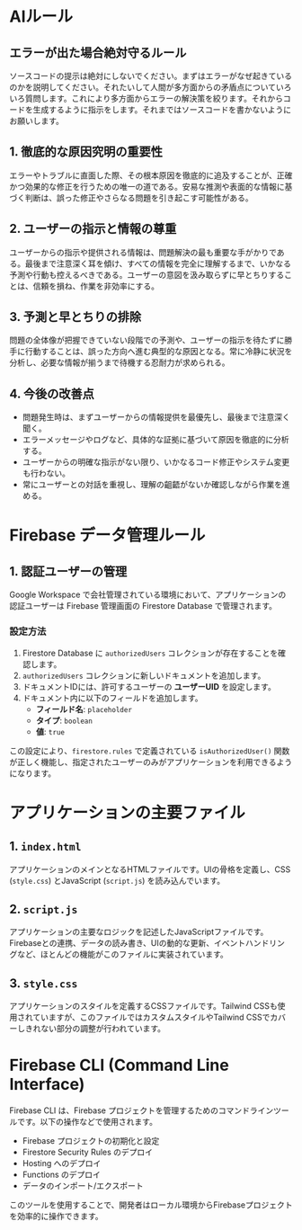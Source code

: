 # AIルール

## エラーが出た場合絶対守るルール
ソースコードの提示は絶対にしないでください。まずはエラーがなぜ起きているのかを説明してください。それたいして人間が多方面からの矛盾点についていろいろ質問します。これにより多方面からエラーの解決策を絞ります。それからコードを生成するように指示をします。それまではソースコードを書かないようにお願いします。

## 1. 徹底的な原因究明の重要性
エラーやトラブルに直面した際、その根本原因を徹底的に追及することが、正確かつ効果的な修正を行うための唯一の道である。安易な推測や表面的な情報に基づく判断は、誤った修正やさらなる問題を引き起こす可能性がある。

## 2. ユーザーの指示と情報の尊重
ユーザーからの指示や提供される情報は、問題解決の最も重要な手がかりである。最後まで注意深く耳を傾け、すべての情報を完全に理解するまで、いかなる予測や行動も控えるべきである。ユーザーの意図を汲み取らずに早とちりすることは、信頼を損ね、作業を非効率にする。

## 3. 予測と早とちりの排除
問題の全体像が把握できていない段階での予測や、ユーザーの指示を待たずに勝手に行動することは、誤った方向へ進む典型的な原因となる。常に冷静に状況を分析し、必要な情報が揃うまで待機する忍耐力が求められる。

## 4. 今後の改善点
- 問題発生時は、まずユーザーからの情報提供を最優先し、最後まで注意深く聞く。
- エラーメッセージやログなど、具体的な証拠に基づいて原因を徹底的に分析する。
- ユーザーからの明確な指示がない限り、いかなるコード修正やシステム変更も行わない。
- 常にユーザーとの対話を重視し、理解の齟齬がないか確認しながら作業を進める。

# Firebase データ管理ルール

## 1. 認証ユーザーの管理
Google Workspace で会社管理されている環境において、アプリケーションの認証ユーザーは Firebase 管理画面の Firestore Database で管理されます。

### 設定方法
1. Firestore Database に `authorizedUsers` コレクションが存在することを確認します。
2. `authorizedUsers` コレクションに新しいドキュメントを追加します。
3. ドキュメントIDには、許可するユーザーの **ユーザーUID** を設定します。
4. ドキュメント内に以下のフィールドを追加します。
   - **フィールド名**: `placeholder`
   - **タイプ**: `boolean`
   - **値**: `true`

この設定により、`firestore.rules` で定義されている `isAuthorizedUser()` 関数が正しく機能し、指定されたユーザーのみがアプリケーションを利用できるようになります。

# アプリケーションの主要ファイル

## 1. `index.html`
アプリケーションのメインとなるHTMLファイルです。UIの骨格を定義し、CSS (`style.css`) とJavaScript (`script.js`) を読み込んでいます。

## 2. `script.js`
アプリケーションの主要なロジックを記述したJavaScriptファイルです。Firebaseとの連携、データの読み書き、UIの動的な更新、イベントハンドリングなど、ほとんどの機能がこのファイルに実装されています。

## 3. `style.css`
アプリケーションのスタイルを定義するCSSファイルです。Tailwind CSSも使用されていますが、このファイルではカスタムスタイルやTailwind CSSでカバーしきれない部分の調整が行われています。

# Firebase CLI (Command Line Interface)

Firebase CLI は、Firebase プロジェクトを管理するためのコマンドラインツールです。以下の操作などで使用されます。

- Firebase プロジェクトの初期化と設定
- Firestore Security Rules のデプロイ
- Hosting へのデプロイ
- Functions のデプロイ
- データのインポート/エクスポート

このツールを使用することで、開発者はローカル環境からFirebaseプロジェクトを効率的に操作できます。